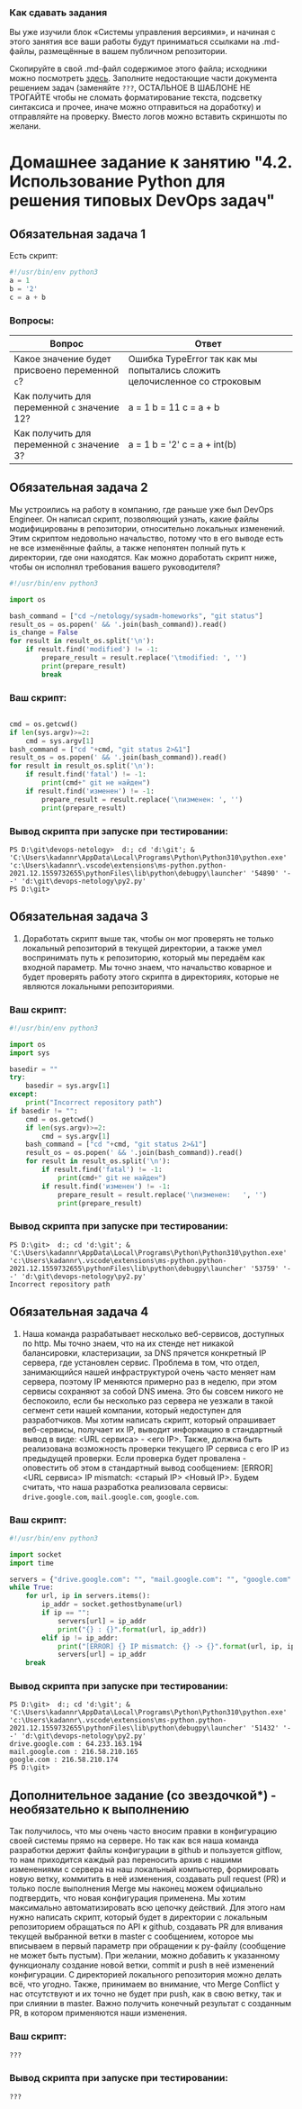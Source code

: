 ### Как сдавать задания

Вы уже изучили блок «Системы управления версиями», и начиная с этого занятия все ваши работы будут приниматься ссылками на .md-файлы, размещённые в вашем публичном репозитории.

Скопируйте в свой .md-файл содержимое этого файла; исходники можно посмотреть [здесь](https://raw.githubusercontent.com/netology-code/sysadm-homeworks/devsys10/04-script-02-py/README.md). Заполните недостающие части документа решением задач (заменяйте `???`, ОСТАЛЬНОЕ В ШАБЛОНЕ НЕ ТРОГАЙТЕ чтобы не сломать форматирование текста, подсветку синтаксиса и прочее, иначе можно отправиться на доработку) и отправляйте на проверку. Вместо логов можно вставить скриншоты по желани.

# Домашнее задание к занятию "4.2. Использование Python для решения типовых DevOps задач"

## Обязательная задача 1

Есть скрипт:
```python
#!/usr/bin/env python3
a = 1
b = '2'
c = a + b
```
### Вопросы:
| Вопрос  | Ответ |
| ------------- | ------------- |
| Какое значение будет присвоено переменной `c`?  | Ошибка TypeError так как мы попытались сложить целочисленное со строковым  |
| Как получить для переменной `c` значение 12?  | a = 1 b = 11 c = a + b |
| Как получить для переменной `c` значение 3?  | a = 1 b = '2' c = a + int(b)  |

## Обязательная задача 2
Мы устроились на работу в компанию, где раньше уже был DevOps Engineer. Он написал скрипт, позволяющий узнать, какие файлы модифицированы в репозитории, относительно локальных изменений. Этим скриптом недовольно начальство, потому что в его выводе есть не все изменённые файлы, а также непонятен полный путь к директории, где они находятся. Как можно доработать скрипт ниже, чтобы он исполнял требования вашего руководителя?

```python
#!/usr/bin/env python3

import os

bash_command = ["cd ~/netology/sysadm-homeworks", "git status"]
result_os = os.popen(' && '.join(bash_command)).read()
is_change = False
for result in result_os.split('\n'):
    if result.find('modified') != -1:
        prepare_result = result.replace('\tmodified: ', '')
        print(prepare_result)
        break
```

### Ваш скрипт:
```python

cmd = os.getcwd()
if len(sys.argv)>=2:
    cmd = sys.argv[1]
bash_command = ["cd "+cmd, "git status 2>&1"]
result_os = os.popen(' && '.join(bash_command)).read()
for result in result_os.split('\n'):
    if result.find('fatal') != -1:
        print(cmd+" git не найден")
    if result.find('изменен') != -1:
        prepare_result = result.replace('\nизменен: ', '')
        print(prepare_result)
```

### Вывод скрипта при запуске при тестировании:
```
PS D:\git\devops-netology>  d:; cd 'd:\git'; & 'C:\Users\kadannr\AppData\Local\Programs\Python\Python310\python.exe' 'c:\Users\kadannr\.vscode\extensions\ms-python.python-2021.12.1559732655\pythonFiles\lib\python\debugpy\launcher' '54890' '--' 'd:\git\devops-netology\py2.py' 
PS D:\git> 
```

## Обязательная задача 3
1. Доработать скрипт выше так, чтобы он мог проверять не только локальный репозиторий в текущей директории, а также умел воспринимать путь к репозиторию, который мы передаём как входной параметр. Мы точно знаем, что начальство коварное и будет проверять работу этого скрипта в директориях, которые не являются локальными репозиториями.

### Ваш скрипт:
```python
#!/usr/bin/env python3

import os
import sys

basedir = ""
try:
    basedir = sys.argv[1]
except:
    print("Incorrect repository path")
if basedir != "":
    cmd = os.getcwd()
    if len(sys.argv)>=2:
        cmd = sys.argv[1]
    bash_command = ["cd "+cmd, "git status 2>&1"]
    result_os = os.popen(' && '.join(bash_command)).read()
    for result in result_os.split('\n'):
        if result.find('fatal') != -1:
            print(cmd+" git не найден")
        if result.find('изменен') != -1:
            prepare_result = result.replace('\nизменен:   ', '')
            print(prepare_result)

```

### Вывод скрипта при запуске при тестировании:
```
PS D:\git>  d:; cd 'd:\git'; & 'C:\Users\kadannr\AppData\Local\Programs\Python\Python310\python.exe' 'c:\Users\kadannr\.vscode\extensions\ms-python.python-2021.12.1559732655\pythonFiles\lib\python\debugpy\launcher' '53759' '--' 'd:\git\devops-netology\py2.py' 
Incorrect repository path
```

## Обязательная задача 4
1. Наша команда разрабатывает несколько веб-сервисов, доступных по http. Мы точно знаем, что на их стенде нет никакой балансировки, кластеризации, за DNS прячется конкретный IP сервера, где установлен сервис. Проблема в том, что отдел, занимающийся нашей инфраструктурой очень часто меняет нам сервера, поэтому IP меняются примерно раз в неделю, при этом сервисы сохраняют за собой DNS имена. Это бы совсем никого не беспокоило, если бы несколько раз сервера не уезжали в такой сегмент сети нашей компании, который недоступен для разработчиков. Мы хотим написать скрипт, который опрашивает веб-сервисы, получает их IP, выводит информацию в стандартный вывод в виде: <URL сервиса> - <его IP>. Также, должна быть реализована возможность проверки текущего IP сервиса c его IP из предыдущей проверки. Если проверка будет провалена - оповестить об этом в стандартный вывод сообщением: [ERROR] <URL сервиса> IP mismatch: <старый IP> <Новый IP>. Будем считать, что наша разработка реализовала сервисы: `drive.google.com`, `mail.google.com`, `google.com`.

### Ваш скрипт:
```python
#!/usr/bin/env python3

import socket
import time

servers = {"drive.google.com": "", "mail.google.com": "", "google.com": ""}
while True:
    for url, ip in servers.items():
        ip_addr = socket.gethostbyname(url)
        if ip == "":
            servers[url] = ip_addr
            print("{} : {}".format(url, ip_addr))
        elif ip != ip_addr:
            print("[ERROR] {} IP mismatch: {} -> {}".format(url, ip, ip_addr))
            servers[url] = ip_addr
    break
```

### Вывод скрипта при запуске при тестировании:
```
PS D:\git>  d:; cd 'd:\git'; & 'C:\Users\kadannr\AppData\Local\Programs\Python\Python310\python.exe' 'c:\Users\kadannr\.vscode\extensions\ms-python.python-2021.12.1559732655\pythonFiles\lib\python\debugpy\launcher' '51432' '--' 'd:\git\devops-netology\py2.py'
drive.google.com : 64.233.163.194
mail.google.com : 216.58.210.165
google.com : 216.58.210.174
PS D:\git> 
```

## Дополнительное задание (со звездочкой*) - необязательно к выполнению

Так получилось, что мы очень часто вносим правки в конфигурацию своей системы прямо на сервере. Но так как вся наша команда разработки держит файлы конфигурации в github и пользуется gitflow, то нам приходится каждый раз переносить архив с нашими изменениями с сервера на наш локальный компьютер, формировать новую ветку, коммитить в неё изменения, создавать pull request (PR) и только после выполнения Merge мы наконец можем официально подтвердить, что новая конфигурация применена. Мы хотим максимально автоматизировать всю цепочку действий. Для этого нам нужно написать скрипт, который будет в директории с локальным репозиторием обращаться по API к github, создавать PR для вливания текущей выбранной ветки в master с сообщением, которое мы вписываем в первый параметр при обращении к py-файлу (сообщение не может быть пустым). При желании, можно добавить к указанному функционалу создание новой ветки, commit и push в неё изменений конфигурации. С директорией локального репозитория можно делать всё, что угодно. Также, принимаем во внимание, что Merge Conflict у нас отсутствуют и их точно не будет при push, как в свою ветку, так и при слиянии в master. Важно получить конечный результат с созданным PR, в котором применяются наши изменения. 

### Ваш скрипт:
```python
???
```

### Вывод скрипта при запуске при тестировании:
```
???
```
